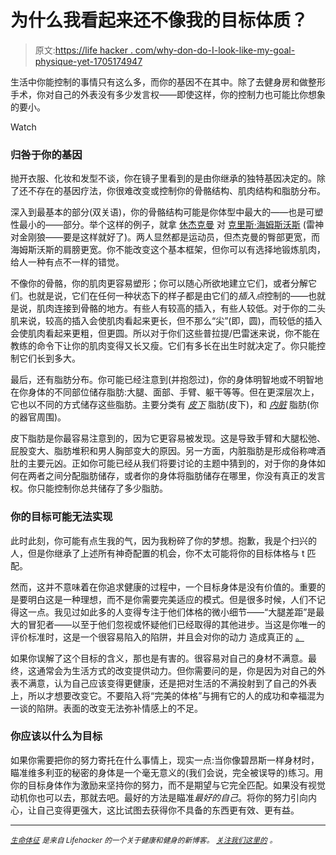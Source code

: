 # 为什么我看起来还不像我的目标体质？

> 原文:[https://life hacker . com/why-don-do-I-look-like-my-goal-physique-yet-1705174947](https://lifehacker.com/why-dont-i-look-like-my-goal-physique-yet-1705174947)

生活中你能控制的事情只有这么多，而你的基因不在其中。除了去健身房和做整形手术，你对自己的外表没有多少发言权——即使这样，你的控制力也可能比你想象的要小。

Watch

### 归咎于你的基因

抛开衣服、化妆和发型不谈，你在镜子里看到的是由你继承的独特基因决定的。除了还不存在的基因疗法，你很难改变或控制你的骨骼结构、肌肉结构和脂肪分布。

深入到最基本的部分(双关语)，你的骨骼结构可能是你体型中最大的——也是可塑性最小的——部分。举个这样的例子，就拿 [休杰克曼](http://cdn2-b.examiner.com/sites/default/files/styles/image_content_width/hash/86/a4/86a449bc40b2ff0da648aaf1f44dddb7.jpg?itok=nDQZ4Wmx) 对 [克里斯·海姆斯沃斯](http://data.whicdn.com/images/30043519/Thors-GLORIOUS-Body-A-Glance-Back-on-Chris-Hemsworth-4_large.jpg) (雷神对金刚狼——要是这样就好了)。两人显然都是运动员，但杰克曼的臀部更宽，而海姆斯沃斯的肩膀更宽。你不能改变这个基本框架，但你可以有选择地锻炼肌肉，给人一种有点不一样的错觉。

不像你的骨骼，你的肌肉更容易塑形；你可以随心所欲地建立它们，或者分解它们。也就是说，它们在任何一种状态下的样子都是由它们的*插入点*控制的——也就是说，肌肉连接到骨骼的地方。有些人有较高的插入，有些人较低。对于你的二头肌来说，较高的插入会使肌肉看起来更长，但不那么“尖”(即，圆)，而较低的插入会使肌肉看起来更粗，但更圆。所以对于你们这些普拉提/巴雷迷来说，你不能在教练的命令下让你的肌肉变得又长又瘦。它们有多长在出生时就决定了。你只能控制它们长到多大。

最后，还有脂肪分布。你可能已经注意到(并抱怨过)，你的身体明智地或不明智地在你身体的不同部位储存脂肪:大腿、面部、手臂、躯干等等。但在更深层次上，它也以不同的方式储存这些脂肪。主要分类有 [*皮下*](http://en.wikipedia.org/wiki/Subcutaneous_tissue#Subcutaneous_fat) 脂肪(皮下)，和 [*内脏*](http://en.wikipedia.org/wiki/Adipose_tissue#Epicardial_fat) 脂肪(你的器官周围)。

皮下脂肪是你最容易注意到的，因为它更容易被发现。这是导致手臂和大腿松弛、屁股变大、脂肪堆积和男人胸部变大的原因。另一方面，内脏脂肪是形成俗称啤酒肚的主要元凶。正如你可能已经从我们将要讨论的主题中猜到的，对于你的身体如何在两者之间分配脂肪储存，或者你的身体将脂肪储存在哪里，你没有真正的发言权。你只能控制你总共储存了多少脂肪。

### 你的目标可能无法实现

此时此刻，你可能有点生我的气，因为我粉碎了你的梦想。抱歉，我是个扫兴的人，但是你继承了上述所有神奇配置的机会，你不太可能将你的目标体格与 t 匹配。

然而，这并不意味着在你追求健康的过程中，一个目标身体是没有价值的。重要的是要明白这是一种理想，而不是你需要完美适应的模式。但是很多时候，人们不记得这一点。我见过如此多的人变得专注于他们体格的微小细节——“大腿差距”是最大的冒犯者——以至于他们忽视或怀疑他们已经取得的其他进步。当这是你唯一的评价标准时，这是一个很容易陷入的陷阱，并且会对你的动力 造成真正的 [。](https://lifehacker.com/why-setting-large-fitness-goals-may-backfire-1703826548)

如果你误解了这个目标的含义，那也是有害的。很容易对自己的身材不满意。最终，这通常会为生活方式的改变提供动力。但你需要问的是，你是因为对自己的外表不满意，认为自己应该变得更健康，还是把对生活的不满投射到了自己的外表上，所以才想要改变它。不要陷入将“完美的体格”与拥有它的人的成功和幸福混为一谈的陷阱。表面的改变无法弥补情感上的不足。

### 你应该以什么为目标

如果你需要把你的努力寄托在什么事情上，现实一点:当你像碧昂斯一样身材时，瞄准维多利亚的秘密的身体是一个毫无意义的(我们会说，完全被误导的)练习。用你的目标身体作为激励来坚持你的努力，而不是期望与它完全匹配。如果没有视觉动机你也可以去，那就去吧。最好的方法是瞄准*最好的自己*。将你的努力引向内心，让自己变得更强大，这比试图去获得你不具备的东西更有效、更有益。

* * *

[*<small>生命体征</small>*](http://vitals.lifehacker.com/) *<small>是来自 Lifehacker 的一个关于健康和健身的新博客。</small>* [*<small>关注我们这里的</small>*](https://twitter.com/VitalsLH) *<small>。</small>*